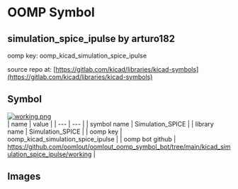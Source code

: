 # OOMP Symbol  
## simulation_spice_ipulse  by arturo182  
  
oomp key: oomp_kicad_simulation_spice_ipulse  
  
source repo at: [https://gitlab.com/kicad/libraries/kicad-symbols](https://gitlab.com/kicad/libraries/kicad-symbols)  
## Symbol  
  
[![working.png](working_600.png)](working.png)  
| name | value | 
| --- | --- | 
| symbol name | Simulation_SPICE | 
| library name | Simulation_SPICE | 
| oomp key | oomp_kicad_simulation_spice_ipulse | 
| oomp bot github | https://github.com/oomlout/oomlout_oomp_symbol_bot/tree/main/kicad_simulation_spice_ipulse/working | 
## Images  

